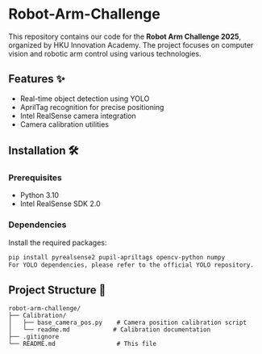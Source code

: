 # Robot-Arm-Challenge

This repository contains our code for the **Robot Arm Challenge 2025**, organized by HKU Innovation Academy. The project focuses on computer vision and robotic arm control using various technologies.

## Features ✨
- Real-time object detection using YOLO
- AprilTag recognition for precise positioning
- Intel RealSense camera integration
- Camera calibration utilities

## Installation 🛠️

### Prerequisites
- Python 3.10
- Intel RealSense SDK 2.0

### Dependencies
Install the required packages:
```bash
pip install pyrealsense2 pupil-apriltags opencv-python numpy
For YOLO dependencies, please refer to the official YOLO repository.
````


## Project Structure 📂
````
robot-arm-challenge/
├── Calibration/
│   ├── base_camera_pos.py    # Camera position calibration script
│   └── readme.md            # Calibration documentation
├── .gitignore
└── README.md                 # This file
````
  
